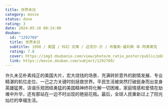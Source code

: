 ```yaml
---
title: 世界末日
category: movie
status: done
rating: 3
date: 2024-05-16 00:14:00
douban:
  id: "1292769"
  title: 世界末日
  subtitle: 1998 / 美国 / 科幻 灾难 / 迈克尔·贝 / 布鲁斯·威利斯 本·阿弗莱克
  rating: 7.8
  cover: https://img3.doubanio.com/view/photo/m_ratio_poster/public/p686635022.jpg
  link: https://movie.douban.com/subject/1292769/
---
```


许久未见朴素纯正的美国大片，宏大烧钱的场景、充满转折意外的剧情发展、专业精湛的机位走位、一己之力关键时刻拯救世界。平民生活被突然打破挺身而出变身英雄猛男，诙谐乐观团结勇猛的美国精神终将化解一切困难，家庭情感和爱情在劫难中升华，还有那站在一边不时出现的艳丽花瓶。最后，全球人民重新过上了阳光灿烂的幸福生活。